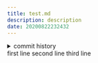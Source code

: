 ```yaml
---
title: test.md
description: description
date: 20200822232432
---
```

<!-- history area start -->
<details><summary>commit history</summary><div><ol>
<li>2020/08/22 23:24:32 d2670b4</li>
<li>2020/08/22 14:13:57 cf65255</li>
<li>2020/08/16 22:18:27 d0858a3</li>
<li>2020/08/16 21:57:08 7340969</li>
<li>2020/08/16 15:03:35 69b0990</li>
<li>2020/08/16 15:03:26 ecd63ee</li>
<li>2020/08/16 15:03:17 26cd739</li>
</ol></div></details>
<!-- history area end -->
<!-- START doctoc -->
<!-- END doctoc -->
first line
second line
third line
